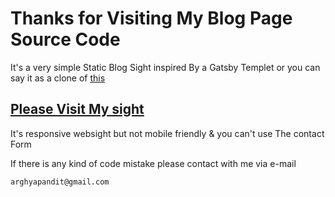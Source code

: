 # Thanks for Visiting My Blog Page Source Code

It's a very simple Static Blog Sight inspired By a Gatsby Templet or you can say it as a clone of [this](https://iceberg-gatsby-multilang.netlify.app/)

## [Please Visit My sight](https://arghyapandit.github.io/assignment-blog-site/)

It's responsive websight but not mobile friendly & you can't use The contact Form

If there is any kind of code mistake please contact with me via e-mail

```bash
arghyapandit@gmail.com
```
